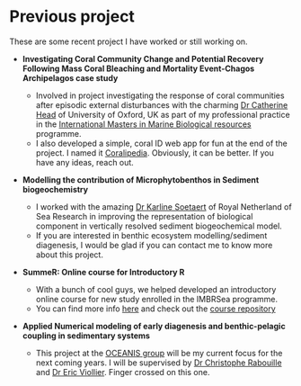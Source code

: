 # **Previous project**

These are some recent project I have worked or still working on. 

* **Investigating Coral Community Change and Potential Recovery Following Mass Coral Bleaching and Mortality Event-Chagos Archipelagos case study**
  * Involved in project investigating the response of coral communities after episodic external
  disturbances with the charming [Dr Catherine Head](https://www.zoo.ox.ac.uk/people/dr-catherine-head) of    University of Oxford, UK as part  of my professional practice in the [International Masters in    Marine Biological resources](www.imbrsea.eu) programme. 
  * I also developed a simple, coral ID web app for fun at the end of the project. I named it [Coralipedia](https://stanlee.shinyapps.io/Coralipedia/). Obviously, it can be better. If you have any ideas, reach out.

* **Modelling the contribution of Microphytobenthos in Sediment biogeochemistry**
  * I worked with the amazing [Dr Karline Soetaert](https://www.nioz.nl/en/about/organisation/staff/karline-soetaert) of Royal Netherland of Sea Research in improving the representation of biological component in vertically resolved sediment biogeochemical model.
  * If you are interested in benthic ecosystem modelling/sediment diagenesis, I would be glad if   you can contact me to know more about this project. 
  
* **SummeR: Online course for Introductory R**
  * With a bunch of cool guys, we helped developed an introductory online course for new study enrolled in the IMBRSea programme.
  * You can find more info [here](http://imbrsea.eu/how-will-online-courses-work) and check out the [course repository](https://github.com/IMBRSea-R-Working-Group/SummeR)
  
* **Applied Numerical modeling of early diagenesis and benthic-pelagic coupling in sedimentary systems**
  * This project at the [OCEANIS group](https://www.lsce.ipsl.fr/Phocea/Vie_des_labos/Ast/ast_groupe.php?id_groupe=145) will be my current focus for the next coming years. I will be supervised by [Dr Christophe Rabouille](https://www.lsce.ipsl.fr/Phocea/Pisp/index.php?nom=christophe.rabouille) and [Dr Eric Viollier](https://www.ipgp.fr/fr/viollier-eric). Finger crossed on this one. 
